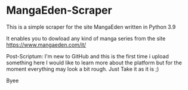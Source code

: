 # MangaEden-Scraper

This is a simple scraper for the site MangaEden written in Python 3.9

It enables you to dowload any kind of manga series from the site https://www.mangaeden.com/it/


Post-Scriptum:
I'm new to GitHub and this is the first time i upload something here
I would like to learn more about the platform but for the moment everything may look a bit rough. 
Just Take it as it is ;)

Byee
